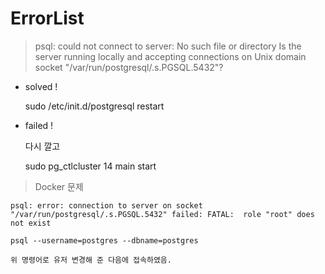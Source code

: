 # ErrorList

> psql: could not connect to server: No such file or directory
    Is the server running locally and accepting
    connections on Unix domain socket "/var/run/postgresql/.s.PGSQL.5432"? 

- solved !
  
    sudo /etc/init.d/postgresql restart

- failed !
  
    다시 깔고 

    sudo pg_ctlcluster 14 main start

     


> Docker 문제

    psql: error: connection to server on socket "/var/run/postgresql/.s.PGSQL.5432" failed: FATAL:  role "root" does not exist

    psql --username=postgres --dbname=postgres

    위 명령어로 유저 변경해 준 다음에 접속하였음.